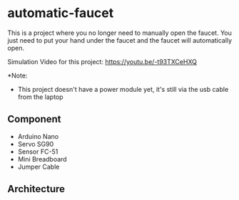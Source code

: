 # automatic-faucet
This is a project where you no longer need to manually open the faucet. You just need to put your hand under the faucet and the faucet will automatically open.

Simulation Video for this project: https://youtu.be/-t93TXCeHXQ

*Note:
- This project doesn't have a power module yet, it's still via the usb cable from the laptop

## Component
- Arduino Nano
- Servo SG90
- Sensor FC-51
- Mini Breadboard
- Jumper Cable

## Architecture



